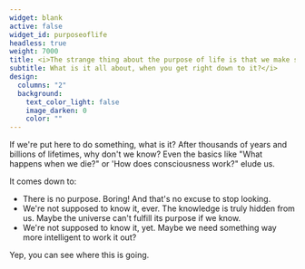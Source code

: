 ```yaml
---
widget: blank
active: false
widget_id: purposeoflife
headless: true
weight: 7000
title: <i>The strange thing about the purpose of life is that we make so little effort to find it out</i>
subtitle: What is it all about, when you get right down to it?</i>
design:
  columns: "2"
  background:
    text_color_light: false
    image_darken: 0
    color: ""
---
```


<div class="fa-3x"><i class="fa-solid fa-heart fa-beat" style="--fa-beat-scale: 1.35;"></i></div><span>If we're put here to do something, what is it?  After thousands of years and billions of lifetimes, why don't we know?  Even the basics like "What happens when we die?" or 'How does consciousness work?" elude us.

It comes down to:

 * There is no purpose.  Boring!  And that's no excuse to stop looking.
 * We're not supposed to know it, ever.  The knowledge is truly hidden from us.  Maybe the universe can't fulfill its purpose if we know.
 * We're not supposed to know it, yet.  Maybe we need something way more intelligent to work it out?

Yep, you can see where this is going.
